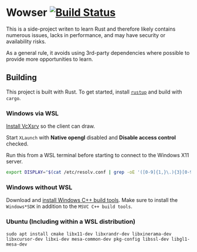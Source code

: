 # Wowser [![Build Status](https://travis-ci.com/quittle/wowser.svg?branch=master)](https://travis-ci.com/quittle/wowser)

This is a side-project writen to learn Rust and therefore likely contains numerous issues, lacks in performance, and may have security or availability risks.

As a general rule, it avoids using 3rd-party dependencies where possible to provide more opportunities to learn.

## Building

This project is built with Rust. To get started, install [`rustup`](https://rustup.rs) and build with `cargo`.

### Windows via WSL

[Install VcXsrv](https://sourceforge.net/projects/vcxsrv) so the client can draw.

Start `XLaunch` with **Native opengl** disabled and **Disable access control** checked.

Run this from a WSL terminal before starting to connect to the Windows X11 server.
```bash
export DISPLAY="$(cat /etc/resolv.conf | grep -oE '([0-9]{1,}\.){3}[0-9]{1,}'):0.0"
```

### Windows without WSL

Download and [install Windows C++ build tools](https://visualstudio.microsoft.com/downloads/#build-tools-for-visual-studio-2019). Make sure to install the `Windows*SDK` in addition to the `MSVC C++ build tools`.

### Ubuntu (Including within a WSL distribution)
```
sudo apt install cmake libx11-dev libxrandr-dev libxinerama-dev libxcursor-dev libxi-dev mesa-common-dev pkg-config libssl-dev libgl1-mesa-dev
```